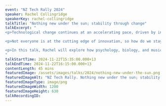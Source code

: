 ```yaml
---
event: "NZ Tech Rally 2024"
speaker: Rachel Collingridge
speakerKey: rachel-collingridge
talkTitle: "Nothing new under the sun; stability through change"
talkExcerpt: "  
<p>Technological change continues at an accelerating pace, driven by innovation in multiple fields. We’re seeing industries, economies, and societies being reshaped; there are both profound opportunities and challenges ahead.</p>

<p>Not everyone is at the cutting edge of innovation, so how do we stay important and useful as we get older? What are some key things that will still matter, and how might we use what we already know to remain relevant?</p>

<p>In this talk, Rachel will explore how psychology, biology, and music offer insights into how we can keep moving forward as leaders and practitioners in the tech world.</p>
"
talkStartTime: 2024-11-22T15:35:00.000+13
talkEndTime: 2024-11-22T16:15:00.000+13
contentLength: 45 mins
featuredImage: /assets/images/talks/2024/nothing-new-under-the-sun.png
featuredImageAlt: "NZ Tech Rally. Nothing new under the sun; stability through change. A talk by Rachel Collingridge, Head of Engineering @ Totara. Friday 22nd November 2024 @ Tākina, Wellington"
featuredImageType: image/png
featuredImageWidth: 1200
featuredImageHeight: 630
talkRecordingID:
---
```

